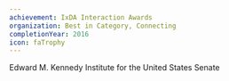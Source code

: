 ```yaml
---
achievement: IxDA Interaction Awards
organization: Best in Category, Connecting
completionYear: 2016
icon: faTrophy
---
```


Edward M. Kennedy Institute for the United States Senate

